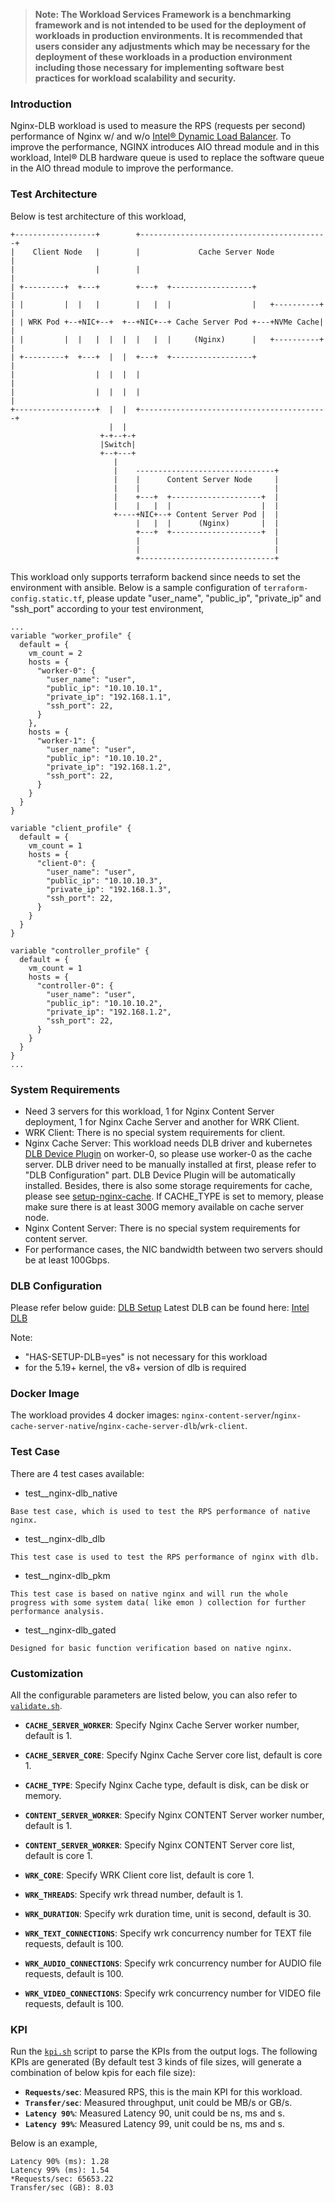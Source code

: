>
> **Note: The Workload Services Framework is a benchmarking framework and is not intended to be used for the deployment of workloads in production environments. It is recommended that users consider any adjustments which may be necessary for the deployment of these workloads in a production environment including those necessary for implementing software best practices for workload scalability and security.**
>
### Introduction
Nginx-DLB workload is used to measure the RPS (requests per second) performance of Nginx w/ and w/o [Intel® Dynamic Load Balancer](https://www.intel.com/content/www/us/en/download/686372/intel-dynamic-load-balancer.html). To improve the performance, NGINX introduces AIO thread module and in this workload, Intel® DLB hardware queue is used to replace the software queue in the AIO thread module to improve the performance.

### Test Architecture
Below is test architecture of this workload,

```
+------------------+        +------------------------------------------+
|    Client Node   |        |             Cache Server Node            |
|                  |        |                                          |
| +---------+  +---+        +---+  +------------------+                |
| |         |  |   |        |   |  |                  |   +----------+ |
| | WRK Pod +--+NIC+--+  +--+NIC+--+ Cache Server Pod +---+NVMe Cache| |
| |         |  |   |  |  |  |   |  |     (Nginx)      |   +----------+ |
| +---------+  +---+  |  |  +---+  +------------------+                |
|                  |  |  |  |                                          |
|                  |  |  |  |                                          |
+------------------+  |  |  +------------------------------------------+
                      |  |
                    +-+--+-+
                    |Switch|
                    +--+---+
                       |
                       |    -------------------------------+
                       |    |      Content Server Node     |
                       |    |                              |
                       |    +---+  +--------------------+  |
                       |    |   |  |                    |  |
                       +----+NIC+--+ Content Server Pod |  |
                            |   |  |      (Nginx)       |  |
                            +---+  +--------------------+  |
                            |                              |
                            |                              |
                            +------------------------------+
```

This workload only supports terraform backend since needs to set the environment with ansible. Below is a sample configuration of `terraform-config.static.tf`, please update "user_name", "public_ip", "private_ip" and "ssh_port" according to your test environment,
```
...
variable "worker_profile" {
  default = {
    vm_count = 2
    hosts = {
      "worker-0": {
        "user_name": "user",
        "public_ip": "10.10.10.1",
        "private_ip": "192.168.1.1",
        "ssh_port": 22,
      }
    },
    hosts = {
      "worker-1": {
        "user_name": "user",
        "public_ip": "10.10.10.2",
        "private_ip": "192.168.1.2",
        "ssh_port": 22,
      }
    }
  }
}

variable "client_profile" {
  default = {
    vm_count = 1
    hosts = {
      "client-0": {
        "user_name": "user",
        "public_ip": "10.10.10.3",
        "private_ip": "192.168.1.3",
        "ssh_port": 22,
      }
    }
  }
}

variable "controller_profile" {
  default = {
    vm_count = 1
    hosts = {
      "controller-0": {
        "user_name": "user",
        "public_ip": "10.10.10.2",
        "private_ip": "192.168.1.2",
        "ssh_port": 22,
      }
    }
  }
}
...
```

### System Requirements
- Need 3 servers for this workload, 1 for Nginx Content Server deployment, 1 for Nginx Cache Server and another for WRK Client.
- WRK Client: There is no special system requirements for client.
- Nginx Cache Server: This workload needs DLB driver and kubernetes [DLB Device Plugin](https://github.com/intel/intel-device-plugins-for-kubernetes/blob/main/cmd/dlb_plugin/README.md) on worker-0, so please use worker-0 as the cache server. DLB driver need to be manually installed at first, please refer to "DLB Configuration" part. DLB Device Plugin will be automatically installed. Besides, there is also some storage requirements for cache, please see [setup-nginx-cache](../../doc/user-guide/preparing-infrastructure/setup-nginx-cache.md). If CACHE_TYPE is set to memory, please make sure there is at least 300G memory available on cache server node.
- Nginx Content Server: There is no special system requirements for content server.
- For performance cases, the NIC bandwidth between two servers should be at least 100Gbps.

### DLB Configuration
Please refer below guide:
[DLB Setup](../../doc/user-guide/preparing-infrastructure/setup-dlb.md)
Latest DLB can be found here:
[Intel DLB](https://www.intel.com/content/www/us/en/download/686372/intel-dynamic-load-balancer.html)

Note:
- "HAS-SETUP-DLB=yes" is not necessary for this workload
- for the 5.19+ kernel, the v8+ version of dlb is required

### Docker Image
The workload provides 4 docker images: `nginx-content-server`/`nginx-cache-server-native`/`nginx-cache-server-dlb`/`wrk-client`.

### Test Case
There are 4 test cases available:
- test_<SUT>_nginx-dlb_native
```
Base test case, which is used to test the RPS performance of native nginx.
```
- test_<SUT>_nginx-dlb_dlb
```
This test case is used to test the RPS performance of nginx with dlb.
```
- test_<SUT>_nginx-dlb_pkm
```
This test case is based on native nginx and will run the whole progress with some system data( like emon ) collection for further performance analysis.
```
- test_<SUT>_nginx-dlb_gated
```
Designed for basic function verification based on native nginx.
```

### Customization
All the configurable parameters are listed below, you can also refer to [`validate.sh`](validate.sh). 

- **`CACHE_SERVER_WORKER`**: Specify Nginx Cache Server worker number, default is 1.
- **`CACHE_SERVER_CORE`**: Specify Nginx Cache Server core list, default is core 1.
- **`CACHE_TYPE`**: Specify Nginx Cache type, default is disk, can be disk or memory.

- **`CONTENT_SERVER_WORKER`**: Specify Nginx CONTENT Server worker number, default is 1.
- **`CONTENT_SERVER_WORKER`**: Specify Nginx CONTENT Server core list, default is core 1.

- **`WRK_CORE`**: Specify WRK Client core list, default is core 1.
- **`WRK_THREADS`**: Specify wrk thread number, default is 1.
- **`WRK_DURATION`**: Specify wrk duration time, unit is second, default is 30.
- **`WRK_TEXT_CONNECTIONS`**: Specify wrk concurrency number for TEXT file requests, default is 100.
- **`WRK_AUDIO_CONNECTIONS`**: Specify wrk concurrency number for AUDIO file requests, default is 100.
- **`WRK_VIDEO_CONNECTIONS`**: Specify wrk concurrency number for VIDEO file requests, default is 100.

### KPI
Run the [`kpi.sh`](kpi.sh) script to parse the KPIs from the output logs.
The following KPIs are generated (By default test 3 kinds of file sizes, will generate a combination of below kpis for each file size):
- **`Requests/sec`**: Measured RPS, this is the main KPI for this workload.
- **`Transfer/sec`**: Measured throughput, unit could be MB/s or GB/s.
- **`Latency 90%`**: Measured Latency 90, unit could be ns, ms and s.
- **`Latency 99%`**: Measured Latency 99, unit could be ns, ms and s.

Below is an example,
```
Latency 90% (ms): 1.28
Latency 99% (ms): 1.54
*Requests/sec: 65653.22
Transfer/sec (GB): 8.03
```
